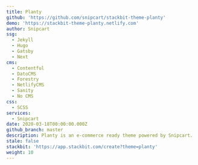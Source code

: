 ```yaml
---
title: Planty
github: 'https://github.com/snipcart/stackbit-theme-planty'
demo: 'https://stackbit-theme-planty.netlify.com'
author: Snipcart
ssg:
  - Jekyll
  - Hugo
  - Gatsby
  - Next
cms:
  - Contentful
  - DatoCMS
  - Forestry
  - NetlifyCMS
  - Sanity
  - No CMS
css:
  - SCSS
services:
  - Snipcart
date: 2020-03-18T00:00:00.000Z
github_branch: master
description: Planty is an e-commerce ready theme powered by Snipcart.
stale: false
stackbit: 'https://app.stackbit.com/create?theme=planty'
weight: 10
---
```

